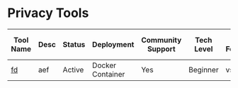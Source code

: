 # Privacy Tools
| Tool Name | Desc | Status | Deployment | Community Support | Tech Level | Core Features | OS Compatibility | Offline Functionality | Mobile-Friendly | Languages Supported | Security/Privacy Features | Maintenance/Sustainability | Data Collection Level | License | Cost | Docs | Overall Rating |
|-----------|------|--------|------------|-------------------|------------|---------------|------------------|-----------------------|-----------------|---------------------|---------------------------|----------------------------|-----------------------|---------|------|------|----------------|
| [fd](https://signal.org/) | aef | Active | Docker Container | Yes | Beginner | vs | dvs | Yes | Yes | dvd | sdv | sdv | No Data | vsd | dvs | [Details](privacy/fd.md) | 2.3 |
